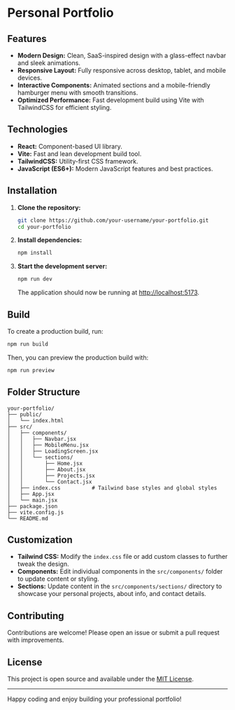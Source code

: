 # Personal Portfolio



## Features

- **Modern Design:** Clean, SaaS-inspired design with a glass-effect navbar and sleek animations.
- **Responsive Layout:** Fully responsive across desktop, tablet, and mobile devices.
- **Interactive Components:** Animated sections and a mobile-friendly hamburger menu with smooth transitions.
- **Optimized Performance:** Fast development build using Vite with TailwindCSS for efficient styling.

## Technologies

- **React:** Component-based UI library.
- **Vite:** Fast and lean development build tool.
- **TailwindCSS:** Utility-first CSS framework.
- **JavaScript (ES6+):** Modern JavaScript features and best practices.

## Installation

1. **Clone the repository:**

   ```bash
   git clone https://github.com/your-username/your-portfolio.git
   cd your-portfolio
   ```

2. **Install dependencies:**

   ```bash
   npm install
   ```

3. **Start the development server:**

   ```bash
   npm run dev
   ```

   The application should now be running at [http://localhost:5173](http://localhost:5173).

## Build

To create a production build, run:

```bash
npm run build
```

Then, you can preview the production build with:

```bash
npm run preview
```

## Folder Structure

```
your-portfolio/
├── public/
│   └── index.html
├── src/
│   ├── components/
│   │   ├── Navbar.jsx
│   │   ├── MobileMenu.jsx
│   │   ├── LoadingScreen.jsx
│   │   └── sections/
│   │       ├── Home.jsx
│   │       ├── About.jsx
│   │       ├── Projects.jsx
│   │       └── Contact.jsx
│   ├── index.css          # Tailwind base styles and global styles
│   ├── App.jsx
│   └── main.jsx
├── package.json
├── vite.config.js
└── README.md
```

## Customization

- **Tailwind CSS:** Modify the `index.css` file or add custom classes to further tweak the design.
- **Components:** Edit individual components in the `src/components/` folder to update content or styling.
- **Sections:** Update content in the `src/components/sections/` directory to showcase your personal projects, about info, and contact details.

## Contributing

Contributions are welcome! Please open an issue or submit a pull request with improvements.

## License

This project is open source and available under the [MIT License](LICENSE).

---

Happy coding and enjoy building your professional portfolio!
